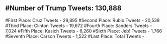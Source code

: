 #Number of Trump Tweets: 130,888
---
#First Place: Cruz Tweets - 29,895
#Second Place: Rubio Tweets - 20,538
#Third Place: Clinton Tweets - 19,672
#Fourth Place: Sanders Tweets - 7,024
#Fifth Place: Kasich Tweets - 6,260
#Sixth Place: Jeb! Tweets - 1,766
#Seventh Place: Carson Tweets - 1,522
#Last Place: Total Tweets -  
